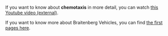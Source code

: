 
If you want to know about **chemotaxis** in more detail, you can watch [this Youtube video (external)][video].

If you want to know more about Braitenberg Vehicles, you can find [the first pages here][pages].


[pages]: https://www.usna.edu/Users/cs/crabbe/SI475/current/vehicles.pdf

[video]: https://www.youtube.com/watch?v=LgPDOSou1tw
